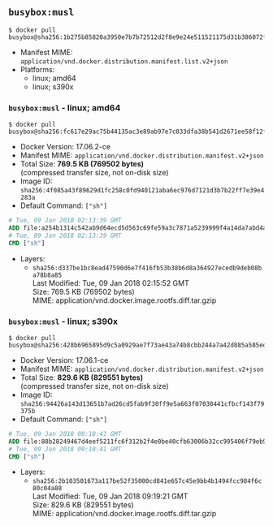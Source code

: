 ## `busybox:musl`

```console
$ docker pull busybox@sha256:1b275b85820a3950e7b7b72512d2f8e9e24e511521175d31b386072f4e0a94a2
```

-	Manifest MIME: `application/vnd.docker.distribution.manifest.list.v2+json`
-	Platforms:
	-	linux; amd64
	-	linux; s390x

### `busybox:musl` - linux; amd64

```console
$ docker pull busybox@sha256:fc617e29ac75b44135ac3e89ab97e7c033dfa38b541d2671ee58f12faa96f554
```

-	Docker Version: 17.06.2-ce
-	Manifest MIME: `application/vnd.docker.distribution.manifest.v2+json`
-	Total Size: **769.5 KB (769502 bytes)**  
	(compressed transfer size, not on-disk size)
-	Image ID: `sha256:4f085a43f89629d1fc258c0fd940121aba6ec976d7121d3b7b22ff7e39e4283a`
-	Default Command: `["sh"]`

```dockerfile
# Tue, 09 Jan 2018 02:13:39 GMT
ADD file:a254b1314c542ab9d64ecd5d563c69fe59a3c7871a5239999f4a14da7abd4aaa in / 
# Tue, 09 Jan 2018 02:13:39 GMT
CMD ["sh"]
```

-	Layers:
	-	`sha256:d337be1bc8ead47590d6e7f416fb53b38b6d8a364927ecedb9deb08ba78b8a85`  
		Last Modified: Tue, 09 Jan 2018 02:15:52 GMT  
		Size: 769.5 KB (769502 bytes)  
		MIME: application/vnd.docker.image.rootfs.diff.tar.gzip

### `busybox:musl` - linux; s390x

```console
$ docker pull busybox@sha256:428b6965895d9c5a0929ae7f73ae43a74b8cbb244a7a42d885a585ed346db378
```

-	Docker Version: 17.06.1-ce
-	Manifest MIME: `application/vnd.docker.distribution.manifest.v2+json`
-	Total Size: **829.6 KB (829551 bytes)**  
	(compressed transfer size, not on-disk size)
-	Image ID: `sha256:94426a143d13651b7ad26cd5fab9f30ff9e5a663f07030441cfbcf143f79375b`
-	Default Command: `["sh"]`

```dockerfile
# Tue, 09 Jan 2018 09:18:41 GMT
ADD file:88b28249467d4eef5211fc6f312b2f4e0be40cfb63006b32cc995406f79eb956 in / 
# Tue, 09 Jan 2018 09:18:41 GMT
CMD ["sh"]
```

-	Layers:
	-	`sha256:2b103501673a117be52f35000cd841e657c45e9bb4b1494fcc984f6c80c04a88`  
		Last Modified: Tue, 09 Jan 2018 09:19:21 GMT  
		Size: 829.6 KB (829551 bytes)  
		MIME: application/vnd.docker.image.rootfs.diff.tar.gzip
